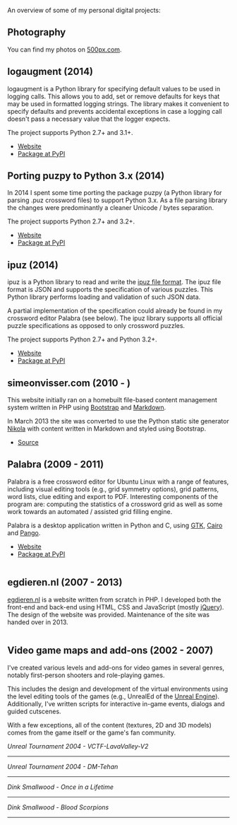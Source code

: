 <!--
.. title: Projects
.. slug: projects
.. date: 2012/02/04 10:00:00
.. tags:
.. link:
.. description:
-->

An overview of some of my personal digital projects:

## Photography

You can find my photos on [500px.com](http://500px.com/simeonvisser).

## logaugment (2014)

logaugment is a Python library for specifying default values to be used
in logging calls. This allows you to add, set or remove defaults for keys
that may be used in formatted logging strings. The library makes it convenient
to specify defaults and prevents accidental exceptions in case a logging call
doesn't pass a necessary value that the logger expects.

The project supports Python 2.7+ and 3.1+.

* [Website](https://github.com/svisser/logaugment)
* [Package at PyPI](http://pypi.python.org/pypi/logaugment)

## Porting puzpy to Python 3.x (2014)

In 2014 I spent some time porting the package puzpy (a Python library
for parsing .puz crossword files) to support Python 3.x. As a file parsing
library the changes were predominantly a cleaner Unicode / bytes separation.

The project supports Python 2.7+ and 3.2+.

* [Website](https://github.com/alexdej/puzpy)
* [Package at PyPI](http://pypi.python.org/pypi/puzpy)

## ipuz (2014)

ipuz is a Python library to read and write the
[ipuz file format](http://ipuz.org/). The ipuz file format is JSON and supports
the specification of various puzzles. This Python library performs loading
and validation of such JSON data.

A partial implementation of the specification could already be found in
my crossword editor Palabra (see below). The ipuz library supports all
official puzzle specifications as opposed to only crossword puzzles.

The project supports Python 2.7+ and Python 3.2+.

* [Website](https://github.com/svisser/ipuz)
* [Package at PyPI](http://pypi.python.org/pypi/ipuz)

## simeonvisser.com (2010 - )

This website initially ran on a homebuilt file-based content management system
written in PHP using [Bootstrap](http://twitter.github.com/bootstrap/)
and [Markdown](https://en.wikipedia.org/wiki/Markdown).

In March 2013 the site was converted to use the Python static site generator
[Nikola](http://nikola.ralsina.com.ar) with content written in Markdown
and styled using Bootstrap.

* [Source](https://github.com/svisser/simeonvisser.com)

## Palabra (2009 - 2011)

Palabra is a free crossword editor for Ubuntu Linux with a range of features, including
visual editing tools (e.g., grid symmetry options), grid patterns, word lists, clue editing
and export to PDF. Interesting components of the program are: computing the statistics
of a crossword grid as well as some work towards an automated / assisted
grid filling engine.

Palabra is a desktop application written in Python and C, using [GTK](http://www.gtk.org/), [Cairo](http://cairographics.org/) and [Pango](http://www.pango.org/).

* [Website](https://bitbucket.org/svisser/palabra/)
* [Package at PyPI](http://pypi.python.org/pypi/palabra)

<img src="/images/palabra_1.png" alt="" />

## egdieren.nl (2007 - 2013)

[egdieren.nl](http://egdieren.nl/) is a website written from scratch in PHP.
I developed both the front-end and back-end using HTML, CSS and
JavaScript (mostly [jQuery](http://jquery.com/)). The design of the website
was provided. Maintenance of the site was handed over in 2013.

<img src="/images/egd_1.png" alt="" />

## Video game maps and add-ons (2002 - 2007)

I've created various levels and add-ons for video games in several genres, notably
first-person shooters and role-playing games.

This includes the design and development
of the virtual environments using the level editing tools of the games
(e.g., UnrealEd of the [Unreal Engine](http://www.unrealengine.com/)).
Additionally, I've written scripts for interactive in-game events, dialogs and guided cutscenes.

With a few exceptions, all of the content (textures, 2D and 3D models) comes
from the game itself or the game's fan community.

<i>Unreal Tournament 2004 - VCTF-LavaValley-V2</i><br />
<img src="/images/ut2004_1.jpg" alt="" />
<hr />

<i>Unreal Tournament 2004 - DM-Tehan</i><br />
<img src="/images/ut2004_2.jpg" alt="" />
<hr />

<i>Dink Smallwood - Once in a Lifetime</i><br />
<img src="/images/rpg_1.png" alt="" />
<hr />

<i>Dink Smallwood - Blood Scorpions</i><br />
<img src="/images/rpg_2.png" alt="" />
<hr />
